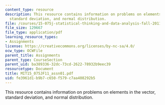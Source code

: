 ```yaml
---
content_type: resource
description: This resource contains information on problems on elements in the vector,
  standard deviation, and normal distribution.
file: /courses/15-075j-statistical-thinking-and-data-analysis-fall-2011/fe3961d1b9b7c650f579c7aa408292b5_MIT15_075JF11_assn01.pdf
file_size: 129667
file_type: application/pdf
learning_resource_types:
- Assignments
license: https://creativecommons.org/licenses/by-nc-sa/4.0/
ocw_type: OCWFile
parent_title: Assignments
parent_type: CourseSection
parent_uid: ba389336-32dc-73cd-2622-78932b9eec39
resourcetype: Document
title: MIT15_075JF11_assn01.pdf
uid: fe3961d1-b9b7-c650-f579-c7aa408292b5
---
```

This resource contains information on problems on elements in the vector, standard deviation, and normal distribution.